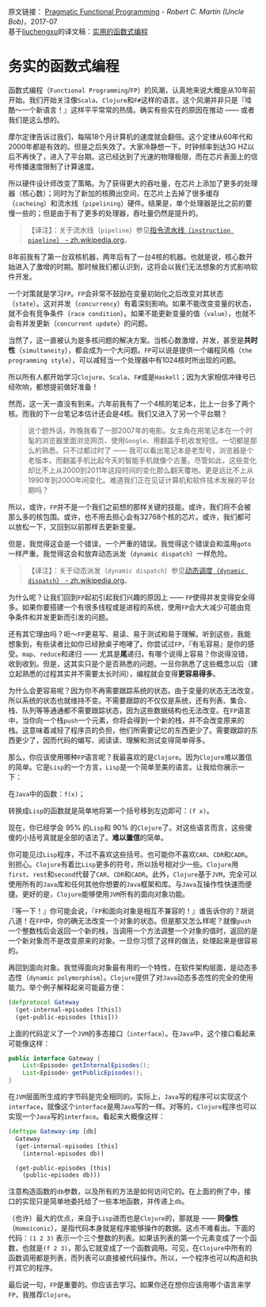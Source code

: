 原文链接： [Pragmatic Functional Programming](http://blog.cleancoder.com/uncle-bob/2017/07/11/PragmaticFunctionalProgramming.html) - _Robert C. Martin (Uncle Bob)_，2017-07  
基于[liuchengxu](https://www.jianshu.com/u/daf68451f175)的译文稿：[实用的函数式编程](https://www.jianshu.com/p/b14bdc4d1fd3)

# 务实的函数式编程

函数式编程（`Functional Programming`/`FP`）的风潮，认真地来说大概是从10年前开始。我们开始关注像`Scala`、`Clojure`和`F#`这样的语言。这个风潮并非只是『哇酷～一个新语言！』这样平平常常的热情。确实有些实在的原因在推动 —— 或者我们是这么想的。

摩尔定律告诉过我们，每隔18个月计算机的速度就会翻倍。这个定律从60年代和2000年都是有效的。但是之后失效了。大家冷静想一下。时钟频率到达3G HZ以后不再快了，进入了平台期。这已经达到了光速的物理极限，而在芯片表面上的信号传播速度限制了计算速度。

所以硬件设计师改变了策略。为了获得更大的吞吐量，在芯片上添加了更多的处理器（核心数）；同时为了新加的核腾出空间，在芯片上去掉了很多缓存（`cacheing`）和流水线（`pipelining`）硬件。结果是，单个处理器是比之前的要慢一些的；但是由于有了更多的处理器，吞吐量仍然是提升的。

> 【译注】：关于流水线（`pipeline`）参见[指令流水线（`instruction pipeline`） - zh.wikipedia.org](https://zh.wikipedia.org/wiki/%E6%8C%87%E4%BB%A4%E7%AE%A1%E7%B7%9A%E5%8C%96)。

8年前我有了第一台双核机器，两年后有了一台4核的机器。也就是说，核心数开始进入了激增的时期。那时候我们都认识到，这将会以我们无法想象的方式影响软件开发。

一个对策就是学习`FP`。`FP`会非常不鼓励在变量初始化之后改变对其状态（`state`）。这对并发（`concurrency`）有着深刻影响。如果不能改变变量的状态，就不会有竞争条件（`race condition`）。如果不能更新变量的值（`value`），也就不会有并发更新（`concurrent update`）的问题。

当然了，这一直被认为是多核问题的解决方案。当核心数激增，并发，甚至是**共时性**（`simultaneity`），都会成为一个大问题。`FP`可以说是提供一个编程风格（`the programming style`），可以减轻当一个处理器中有1024核时所出现的问题。

所以所有人都开始学习`Clojure`、`Scala`、`F#`或是`Haskell`；因为大家相信冲锋号已经吹响，都想提前做好准备！

然而，这一天一直没有到来。六年前我有了一个4核的笔记本，比上一台多了两个核。而我的下一台笔记本估计还会是4核。我们又进入了另一个平台期？

> 说个题外话，昨晚我看了一部2007年的电影。女主角在用笔记本在一个时髦的浏览器里面浏览网页、使用`Google`、用翻盖手机收发短信。一切都是那么的熟悉。只不过都过时了 —— 我可以看出笔记本是老型号，浏览器是个老版本，而翻盖手机比起今天的智能手机就像个古董。尽管如此，这些变化却比不上从2000到2011年这段时间的变化那么翻天覆地。更是远比不上从1990年到2000年间变化。难道我们正在见证计算机和软件技术发展的平台期吗？

所以，或许，`FP`并不是一个我们之前想的那样关键的技能。或许，我们将不会被那么多的核包围。或许，也不用去担心会有32768个核的芯片。或许，我们都可以放松一下，又回到以前那样去更新变量。

但是，我觉得这会是一个错误，一个严重的错误。我觉得这个错误会和滥用`goto`一样严重。我觉得这会和放弃动态派发（`dynamic dispatch`）一样危险。

> 【译注】：关于动态派发（`dynamic dispatch`）参见[动态调度（`dynamic dispatch`） - zh.wikipedia.org](https://zh.wikipedia.org/wiki/%E5%8A%A8%E6%80%81%E8%B0%83%E5%BA%A6)。

为什么呢？让我们回到`FP`起初引起我们兴趣的原因上 —— `FP`使得并发变得安全得多。如果你要搭建一个有很多线程或是进程的系统，使用`FP`会大大减少可能由竞争条件和并发更新而引发的问题。

还有其它理由吗？呃～`FP`更易写、易读、易于测试和易于理解。听到这些，我能想象到，有些读者比如你已经掀桌子咆哮了。你尝试过`FP`，『有毛容易』是你的感受。`map`、`reduce`和递归 —— 尤其是**尾**递归，有哪个说得上容易？你说得没错，收到收到。但是，这其实只是个是否熟悉的问题。一旦你熟悉了这些概念以后（建立起熟悉的过程其实并不需要太长时间），编程就会变得**更容易得多**。

为什么会更容易呢？因为你不再需要跟踪系统的状态。由于变量的状态无法改变，所以系统的状态也就维持不变。不需要跟踪的不仅仅是系统，还有列表、集合、栈、队列等等通通都不需要跟踪状态，因为这些数据结构也无法改变。在`FP`语言中，当你向一个栈`push`一个元素，你将会得到一个新的栈，并不会改变原来的栈。这意味着减轻了程序员的负担，他们所需要记忆的东西更少了。需要跟踪的东西更少了，因而代码的编写、阅读读、理解和测试变得简单得多。

那么，你应该使用哪种`FP`语言呢？我最喜欢的是`Clojure`。因为`Clojure`难以置信的简单。它是`Lisp`的一个方言，`Lisp`是一个简单至美的语言。让我给你展示一下：

在`Java`中的函数：`f(x)`；

转换成`Lisp`的函数就是简单地将第一个括号移到左边即可：`(f x)`。

现在，你已经学会 95% 的`Lisp`和 90% 的`Clojure`了。对这些语言而言，这些傻傻的小括号真就是全部的语法了。**难以置信**的简单。

你可能见过`Lisp`程序，不过不喜欢这些括号。也可能你不喜欢`CAR`、`CDR`和`CADR`。别担心。`Clojure`有着比`Lisp`更多的符号，所以括号相对少一些。`Clojure`用`first`、`rest`和`second`代替了`CAR`、`CDR`和`CADR`。此外，`Clojure`基于`JVM`，完全可以使用所有的`Java`库和任何其他你想要的`Java`框架和库。与`Java`互操作性快速而便捷。更好的是，`Clojure`能够使用`JVM`所有的面向对象功能。

『等一下！』你可能会说，『`FP`和面向对象是相互不兼容的！』谁告诉你的？胡说八道！在`FP`中，你的确无法改变一个对象的状态。但是那又怎么样呢？就像`push`一个整数栈后会返回一个新的栈，当调用一个方法调整一个对象的值时，返回的是一个新对象而不是改变原来的对象。一旦你习惯了这样的做法，处理起来是很容易的。

再回到面向对象。我觉得面向对象最有用的一个特性，在软件架构层面，是动态多态性（`dynamic polymorphism`）。`Clojure`提供了对`Java`动态多态性的完全的使用能力。举个例子解释起来可能最方便：

```clojure
(defprotocol Gateway
  (get-internal-episodes [this])
  (get-public-episodes [this]))
```

上面的代码定义了一个`JVM`的多态接口（`interface`）。在`Java`中，这个接口看起来可能像这样：

```java
public interface Gateway {
    List<Episode> getInternalEpisodes();
    List<Episode> getPublicEpisodes();
}
```

在`JVM`层面所生成的字节码是完全相同的。实际上，`Java`写的程序可以实现这个`interface`，就像这个`interface`是用`Java`写的一样。对等的，`Clojure`程序也可以实现一个`Java`写的`interface`。看起来大概像这样：

```clojure
(deftype Gateway-imp [db]
  Gateway
  (get-internal-episodes [this]
    (internal-episodes db))

  (get-public-episodes [this]
    (public-episodes db)))
```

注意构造函数的`db`参数，以及所有的方法是如何访问它的。在上面的例了中，接口的实现只是简单地委托给了一些本地函数，并传递上`db`。

（也许）最大的优点，来自于`Lisp`进而也是`Clojure`的，那就是 —— **同像性**（`Homoiconic`），是指代码本身就是程序能够操作的数据。这点不难看出。下面的代码：`(1 2 3)` 表示一个三个整数的列表。如果该列表的第一个元素变成了一个函数，也就是`(f 2 3)`，那么它就变成了一个函数调用。可见，在`Clojure`中所有的函数调用都是列表，而列表可以直接被代码操作。所以，一个程序也可以构造和执行其它的程序。

最后说一句，`FP`是重要的。你应该去学习。如果你还在想你应该用哪个语言来学`FP`，我推荐`Clojure`。

